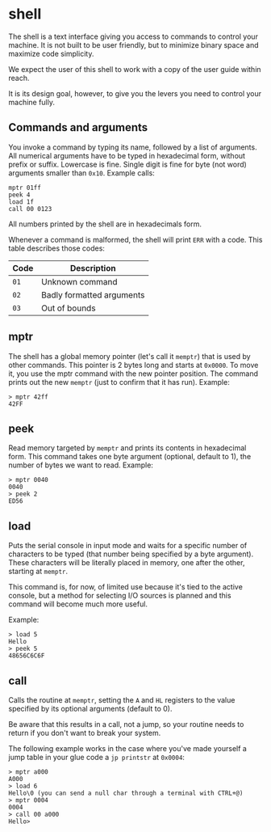 # shell

The shell is a text interface giving you access to commands to control your
machine. It is not built to be user friendly, but to minimize binary space and
maximize code simplicity.

We expect the user of this shell to work with a copy of the user guide within
reach.

It is its design goal, however, to give you the levers you need to control your
machine fully.

## Commands and arguments

You invoke a command by typing its name, followed by a list of arguments. All
numerical arguments have to be typed in hexadecimal form, without prefix or
suffix. Lowercase is fine. Single digit is fine for byte (not word) arguments
smaller than `0x10`. Example calls:

    mptr 01ff
    peek 4
    load 1f
    call 00 0123

All numbers printed by the shell are in hexadecimals form.

Whenever a command is malformed, the shell will print `ERR` with a code. This
table describes those codes:

| Code | Description               |
|------|---------------------------|
| `01` | Unknown command           |
| `02` | Badly formatted arguments |
| `03` | Out of bounds             |

## mptr

The shell has a global memory pointer (let's call it `memptr`) that is used by
other commands. This pointer is 2 bytes long and starts at `0x0000`. To move
it, you use the mptr command with the new pointer position. The command
prints out the new `memptr` (just to confirm that it has run). Example:

    > mptr 42ff
    42FF

## peek

Read memory targeted by `memptr` and prints its contents in hexadecimal form.
This command takes one byte argument (optional, default to 1), the number of
bytes we want to read. Example:

    > mptr 0040
    0040
    > peek 2
    ED56

## load

Puts the serial console in input mode and waits for a specific number of
characters to be typed (that number being specified by a byte argument). These
characters will be literally placed in memory, one after the other, starting at
`memptr`.

This command is, for now, of limited use because it's tied to the active
console, but a method for selecting I/O sources is planned and this command will
become much more useful.

Example:

    > load 5
    Hello
    > peek 5
    48656C6C6F

## call

Calls the routine at `memptr`, setting the `A` and `HL` registers to the value
specified by its optional arguments (default to 0).

Be aware that this results in a call, not a jump, so your routine needs to
return if you don't want to break your system.

The following example works in the case where you've made yourself a jump table
in your glue code a `jp printstr` at `0x0004`:

    > mptr a000
    A000
    > load 6
    Hello\0 (you can send a null char through a terminal with CTRL+@)
    > mptr 0004
    0004
    > call 00 a000
    Hello> 
